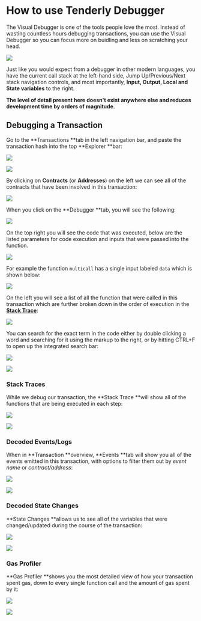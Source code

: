 # How to use Tenderly Debugger

The Visual Debugger is one of the tools people love the most. Instead of wasting countless hours debugging transactions, you can use the Visual Debugger so you can focus more on buidling and less on scratching your head.

![](<../../.gitbook/assets/image (15).png>)

Just like you would expect from a debugger in other modern languages, you have the current call stack at the left-hand side, Jump Up/Previous/Next stack navigation controls, and most importantly, **Input, Output, Local and State variables** to the right.

**The level of detail present here doesn't exist anywhere else and reduces development time by orders of magnitude**.

## Debugging a Transaction

Go to the **Transactions **tab in the left navigation bar, and paste the transaction hash into the top **Explorer **bar:

![](<../../.gitbook/assets/Screenshot 2021-10-14 at 14.15.20.png>)

![](<../../.gitbook/assets/Screenshot 2021-10-14 at 14.15.58.png>)

By clicking on **Contracts** (or **Addresses**) on the left we can see all of the contracts that have been involved in this transaction:

![](<../../.gitbook/assets/Screenshot 2021-10-14 at 14.17.52.png>)

When you click on the **Debugger **tab, you will see the following:

![](<../../.gitbook/assets/Screenshot 2021-10-14 at 14.26.51.png>)

On the top right you will see the code that was executed, below are the listed parameters for code execution and inputs that were passed into the function.

![](<../../.gitbook/assets/Screenshot 2021-10-14 at 14.28.19.png>)

For example the function `multicall` has a single input labeled `data` which is shown below:

![](<../../.gitbook/assets/Screenshot 2021-10-14 at 14.29.15.png>)

On the left you will see a list of all the function that were called in this transaction which are further broken down in the order of execution in the [**Stack Trace**](broken-reference):

![](<../../.gitbook/assets/Screenshot 2021-10-14 at 14.30.15.png>)

You can search for the exact term in the code either by double clicking a word and searching for it using the markup to the right, or by hitting CTRL+F to open up the integrated search bar:

![](<../../.gitbook/assets/Screenshot 2021-10-14 at 14.38.01.png>)

![](<../../.gitbook/assets/Screenshot 2021-10-14 at 14.38.49.png>)

### Stack Traces

While we debug our transaction, the **Stack Trace **will show all of the functions that are being executed in each step:

![](<../../.gitbook/assets/image (69) (1).png>)

![](<../../.gitbook/assets/Screenshot 2021-10-14 at 14.35.12.png>)

### Decoded Events/Logs

When in **Transaction **overview, **Events **tab will show you all of the events emitted in this transaction, with options to filter them out by _event name_ or _contract/address_:

![](<../../.gitbook/assets/Screenshot 2021-10-14 at 14.19.45.png>)

![](<../../.gitbook/assets/Screenshot 2021-10-14 at 14.20.12.png>)

### Decoded State Changes

**State Changes **allows us to see all of the variables that were changed/updated during the course of the transaction:

![](<../../.gitbook/assets/Screenshot 2021-10-14 at 14.21.17.png>)

![](<../../.gitbook/assets/Screenshot 2021-10-14 at 14.22.19.png>)

### Gas Profiler

**Gas Profiler **shows you the most detailed view of how your transaction spent gas, down to every single function call and the amount of gas spent by it:

![](<../../.gitbook/assets/Screenshot 2021-10-14 at 14.23.42.png>)

![](<../../.gitbook/assets/Screenshot 2021-10-14 at 14.24.05.png>)
